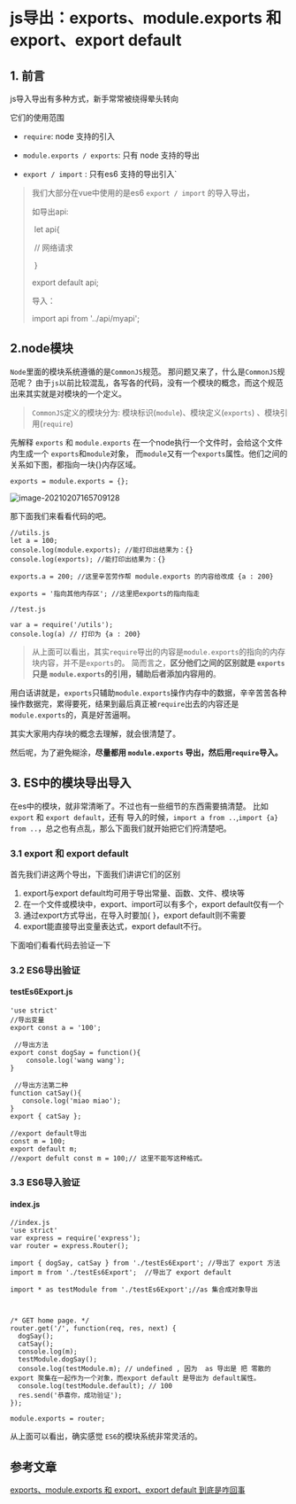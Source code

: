 # js导出：exports、module.exports 和 export、export default

## 1. 前言

js导入导出有多种方式，新手常常被绕得晕头转向

它们的使用范围

- `require`: node 支持的引入

- `module.exports / exports`: 只有 node 支持的导出
- `export / import` : 只有es6 支持的导出引入` 

>我们大部分在vue中使用的是es6 `export / import` 的导入导出，
>
>如导出api: 
>
>​	let api{
>
>​		// 网络请求
>
>​	}	
>
>export default api;
>
>导入：
>
>import api from '../api/myapi';

## 2.node模块

`Node`里面的模块系统遵循的是`CommonJS`规范。 那问题又来了，什么是`CommonJS`规范呢？ 由于`js`以前比较混乱，各写各的代码，没有一个模块的概念，而这个规范出来其实就是对模块的一个定义。

> `CommonJS`定义的模块分为: 模块标识(`module`)、模块定义(`exports`) 、模块引用(`require`)

先解释 `exports` 和 `module.exports` 在一个node执行一个文件时，会给这个文件内生成一个 `exports`和`module`对象， 而`module`又有一个`exports`属性。他们之间的关系如下图，都指向一块{}内存区域。

```
exports = module.exports = {};
```



![image-20210207165709128](https://gitee.com/zszdevelop/blogimage/raw/master/img/image-20210207165709128.png)



那下面我们来看看代码的吧。

```
//utils.js
let a = 100;
console.log(module.exports); //能打印出结果为：{}
console.log(exports); //能打印出结果为：{}

exports.a = 200; //这里辛苦劳作帮 module.exports 的内容给改成 {a : 200}

exports = '指向其他内存区'; //这里把exports的指向指走

//test.js

var a = require('/utils');
console.log(a) // 打印为 {a : 200} 

```

>从上面可以看出，其实`require`导出的内容是`module.exports`的指向的内存块内容，并不是`exports`的。 简而言之，**区分他们之间的区别就是 `exports` 只是 `module.exports`的引用，辅助后者添加内容用的**。

用白话讲就是，`exports`只辅助`module.exports`操作内存中的数据，辛辛苦苦各种操作数据完，累得要死，结果到最后真正被`require`出去的内容还是`module.exports`的，真是好苦逼啊。

其实大家用内存块的概念去理解，就会很清楚了。

然后呢，为了避免糊涂，**尽量都用 `module.exports` 导出，然后用`require`导入。**

## 3. ES中的模块导出导入

在es中的模块，就非常清晰了。不过也有一些细节的东西需要搞清楚。 比如 `export` 和 `export default`，还有 导入的时候，`import a from ..`,`import {a} from ..`，总之也有点乱，那么下面我们就开始把它们捋清楚吧。

### 3.1 export 和 export default

首先我们讲这两个导出，下面我们讲讲它们的区别

1. export与export default均可用于导出常量、函数、文件、模块等
2. 在一个文件或模块中，export、import可以有多个，export default仅有一个
3. 通过export方式导出，在导入时要加{ }，export default则不需要
4. export能直接导出变量表达式，export default不行。

下面咱们看看代码去验证一下

### 3.2 ES6导出验证

#### testEs6Export.js

```
'use strict'
//导出变量
export const a = '100';  

 //导出方法
export const dogSay = function(){ 
    console.log('wang wang');
}

 //导出方法第二种
function catSay(){
   console.log('miao miao'); 
}
export { catSay };

//export default导出
const m = 100;
export default m; 
//export defult const m = 100;// 这里不能写这种格式。
```

### 3.3 ES6导入验证

#### index.js

```
//index.js
'use strict'
var express = require('express');
var router = express.Router();

import { dogSay, catSay } from './testEs6Export'; //导出了 export 方法 
import m from './testEs6Export';  //导出了 export default 

import * as testModule from './testEs6Export';//as 集合成对象导出



/* GET home page. */
router.get('/', function(req, res, next) {
  dogSay();
  catSay();
  console.log(m);
  testModule.dogSay();
  console.log(testModule.m); // undefined , 因为  as 导出是 把 零散的 export 聚集在一起作为一个对象，而export default 是导出为 default属性。
  console.log(testModule.default); // 100
  res.send('恭喜你，成功验证');
});

module.exports = router;

```

从上面可以看出，确实感觉 `ES6`的模块系统非常灵活的。

## 参考文章

[exports、module.exports 和 export、export default 到底是咋回事](https://juejin.im/post/6844903489257095181)

